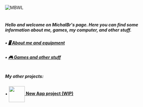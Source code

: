 ![MBWL](https://github.com/TheMichalBr/michalbr/blob/main/pictures/icon.png?raw=true)
<h1></h1>
<h5>Hello and welcome on MichalBr's page. Here you can find some information about me, games, my computer, and other stuff.</h5>

<h5>• <a href="https://themichalbr.github.io/michalbr/about_me_and_equipment.html"> 🖥️ About me and equipment</a></h5>
<h5>• <a href="https://themichalbr.github.io/michalbr/games_and_other.html"> 🎮 Games and other stuff</a></h5>
<h1></h1>
<h5>My other projects:</h5>

• [<img src="https://www.pngmart.com/files/16/Carpenter-Hammer-Transparent-PNG.png" width="52" height="52" align="center">  **New App project (WIP)** ](https://github.com/TheMichalBr/app)

